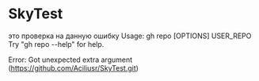 # SkyTest
это проверка на данную ошибку
Usage: gh repo [OPTIONS] USER_REPO
Try "gh repo --help" for help.

Error: Got unexpected extra argument (https://github.com/Aciliusr/SkyTest.git)
